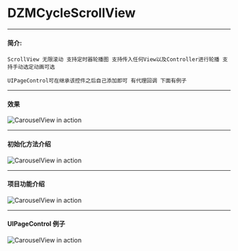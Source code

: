 # DZMCycleScrollView

***
#### 简介:
    ScrollView 无限滚动 支持定时器轮播图 支持传入任何View以及Controller进行轮播 支持手动选定动画可选

    UIPageControl可在继承该控件之后自己添加即可 有代理回调 下面有例子

***
#### 效果
![CarouselView in action](icon0.gif)

***
#### 初始化方法介绍
![CarouselView in action](icon1.png)

***
#### 项目功能介绍
![CarouselView in action](icon2.png)

***
#### UIPageControl 例子
![CarouselView in action](icon3.png)
